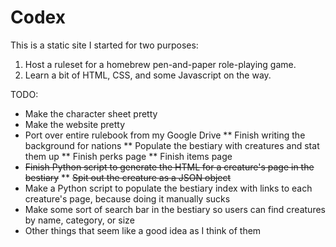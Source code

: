 # Codex

This is a static site I started for two purposes:
1. Host a ruleset for a homebrew pen-and-paper role-playing game.
2. Learn a bit of HTML, CSS, and some Javascript on the way.

TODO:
* Make the character sheet pretty
* Make the website pretty
* Port over entire rulebook from my Google Drive
** Finish writing the background for nations
** Populate the bestiary with creatures and stat them up
** Finish perks page
** Finish items page
* ~~Finish Python script to generate the HTML for a creature's page in the bestiary~~
** ~~Spit out the creature as a JSON object~~
* Make a Python script to populate the bestiary index with links to each creature's page, because doing it manually sucks
* Make some sort of search bar in the bestiary so users can find creatures by name, category, or size
* Other things that seem like a good idea as I think of them
